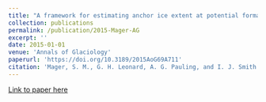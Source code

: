 ```yaml
---
title: "A framework for estimating anchor ice extent at potential formation sites in McMurdo Sound, Antarctica"
collection: publications
permalink: /publication/2015-Mager-AG
excerpt: ''
date: 2015-01-01
venue: 'Annals of Glaciology'
paperurl: 'https://doi.org/10.3189/2015AoG69A711'
citation: 'Mager, S. M., G. H. Leonard, A. G. Pauling, and I. J. Smith (2015). &quot;A framework for estimating anchor ice extent at potential formation sites in McMurdo Sound, Antarctica&quot; <i>Annals of Glaciology</i>. 56(69): 394-404.'
---
```


[Link to paper here](https://doi.org/10.3189/2015AoG69A711)